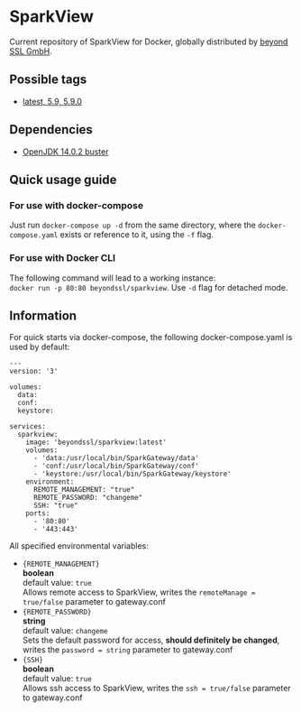 # SparkView
Current repository of SparkView for Docker, globally distributed by [beyond SSL GmbH](https://www.beyondssl.com/).

## Possible tags
* [latest, 5.9, 5.9.0](https://github.com/beyondssl/sparkview/blob/master/Dockerfile)

## Dependencies
* [OpenJDK 14.0.2 buster](https://github.com/docker-library/openjdk/blob/83fbf16d99f4094df192b4f07909b473ad1d8392/14/jdk/buster/Dockerfile)

## Quick usage guide
### For use with docker-compose
Just run `docker-compose up -d` from the same directory, where the `docker-compose.yaml` exists or reference to it, using the `-f` flag.

### For use with Docker CLI
The following command will lead to a working instance:<br>
`docker run -p 80:80 beyondssl/sparkview`. Use `-d` flag for detached mode.

## Information
For quick starts via docker-compose, the following docker-compose.yaml is used by default:
```
---
version: '3'

volumes:
  data:
  conf:
  keystore:

services:
  sparkview:
    image: 'beyondssl/sparkview:latest'
    volumes:
      - 'data:/usr/local/bin/SparkGateway/data'
      - 'conf:/usr/local/bin/SparkGateway/conf'
      - 'keystore:/usr/local/bin/SparkGateway/keystore'
    environment:
      REMOTE_MANAGEMENT: "true"
      REMOTE_PASSWORD: "changeme"
      SSH: "true"
    ports:
      - '80:80'
      - '443:443'
```

All specified environmental variables:

* `{REMOTE_MANAGEMENT}`<br>**boolean**<br>default value: `true`<br>Allows remote access to SparkView, writes the `remoteManage = true/false` parameter to gateway.conf
* `{REMOTE_PASSWORD}`<br>**string**<br>default value: `changeme`<br>Sets the default password for access, **should definitely be changed**, writes the `password = string` parameter to gateway.conf
* `{SSH}`<br>**boolean**<br>default value: `true`<br>Allows ssh access to SparkView, writes the `ssh = true/false` parameter to gateway.conf